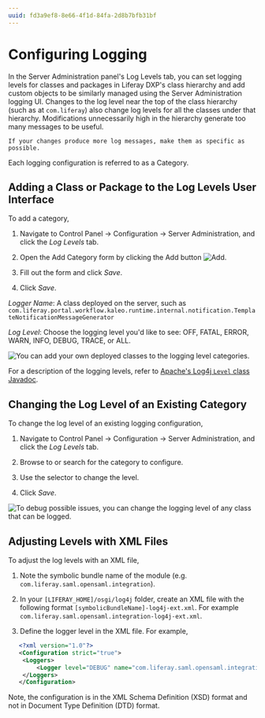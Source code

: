 ```yaml
---
uuid: fd3a9ef8-8e66-4f1d-84fa-2d8b7bfb31bf
---
```

# Configuring Logging

In the Server Administration panel's Log Levels tab, you can set logging levels for classes and packages in Liferay DXP's class hierarchy and add custom objects to be similarly managed using the Server Administration logging UI. Changes to the log level near the top of the class hierarchy (such as at `com.liferay`) also change log levels for all the classes under that hierarchy. Modifications unnecessarily high in the hierarchy generate too many messages to be useful.

```{tip}
If your changes produce more log messages, make them as specific as possible.
```

Each logging configuration is referred to as a Category.

## Adding a Class or Package to the Log Levels User Interface

To add a category,

1. Navigate to Control Panel &rarr; Configuration &rarr; Server Administration, and click the _Log Levels_ tab.

1. Open the Add Category form by clicking the Add button ![Add](../../images/icon-add.png).

1. Fill out the form and click *Save*.

1. Click _Save_.

*Logger Name*: A class deployed on the server, such as `com.liferay.portal.workflow.kaleo.runtime.internal.notification.TemplateNotificationMessageGenerator`

*Log Level*: Choose the logging level you'd like to see: OFF, FATAL, ERROR, WARN, INFO, DEBUG, TRACE, or ALL.

![You can add your own deployed classes to the logging level categories.](./configuring-logging/images/01.png)

For a description of the logging levels, refer to [Apache's Log4j `Level` class Javadoc](https://logging.apache.org/log4j/1.2/apidocs/org/apache/log4j/Level.html).

## Changing the Log Level of an Existing Category

To change the log level of an existing logging configuration,

1. Navigate to Control Panel &rarr; Configuration &rarr; Server Administration, and click the _Log Levels_ tab.

1. Browse to or search for the category to configure.

1. Use the selector to change the level.

1. Click _Save_.

![To debug possible issues, you can change the logging level of any class that can be logged.](./configuring-logging/images/02.png)

## Adjusting Levels with XML Files

To adjust the log levels with an XML file,

1. Note the symbolic bundle name of the module (e.g. `com.liferay.saml.opensaml.integration`).

1. In your `[LIFERAY_HOME]/osgi/log4j` folder, create an XML file with the following format `[symbolicBundleName]-log4j-ext.xml`. For example `com.liferay.saml.opensaml.integration-log4j-ext.xml`.

1. Define the logger level in the XML file. For example,

```xml  
   <?xml version="1.0"?>
   <Configuration strict="true">
    <Loggers>
        <Logger level="DEBUG" name="com.liferay.saml.opensaml.integration" />
    </Loggers>
   </Configuration>
```

Note, the configuration is in the XML Schema Definition (XSD) format and not in Document Type Definition (DTD) format.
